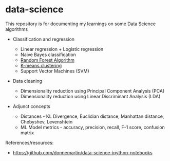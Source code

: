 # data-science
This repository is for documenting my learnings on some Data Science algorithms

- Classification and regression
  - Linear regression + Logistic regression
  - Naive Bayes classification
  - [Random Forest Algorithm](https://github.com/abhiknowswhy/data-science/blob/main/RandomForest.ipynb)
  - [K-means clustering](https://github.com/abhiknowswhy/data-science/blob/main/KMeansClustering.ipynb)
  - Support Vector Machines (SVM)

- Data cleaning
  - Dimensionality reduction using Principal Component Analysis (PCA)
  - Dimensionality reduction using Linear Discriminant Analysis (LDA)

- Adjunct concepts
  - Distances - KL Divergence, Euclidian distance, Manhattan distance, Chebyshev, Levenshtein
  - ML Model metrics - accuracy, precision, recall, F-1 score, confusion matrix

References/resources:
- https://github.com/donnemartin/data-science-ipython-notebooks
